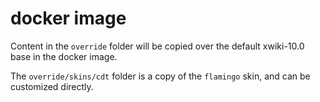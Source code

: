 # docker image

Content in the `override` folder will be copied over the default xwiki-10.0 base in the docker image.

The `override/skins/cdt` folder is a copy of the `flamingo` skin, and can be customized directly.
